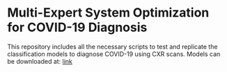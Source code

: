 # Multi-Expert System Optimization for COVID-19 Diagnosis

This repository includes all the necessary scripts to test and replicate the classification models to diagnose COVID-19 using CXR scans.
Models can be downloaded at: [link](https://drive.google.com/drive/folders/1HBluCOqMshDcWzuxFtq_eh6hf2rdqr1P?usp=sharing)
